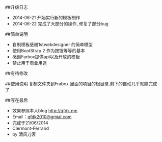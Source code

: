 ##升级日志
* 2014-06-21 开始实行新的模板制作
* 2014-06-22 完成了大部分的操作, 修复了部分bug

##简单说明
* 自制模板感谢1stwebdesigner 的简单模型
* 使用BootStrap 2 作为按钮等等的基本
* 感谢Farbox提供api以及开放的模板
* 禁止用于商业用途

##有待修改


##使用说明
复制文件夹到Frabox 里面的项目的根目录,剩下的自动几乎就能完成了


##写在最后
* 效果参照本人blog <http://qfdk.me>.
* Email：<qfdk2010@gmial.com>
* 完成于21/06/2014
* Clermont-Ferrand
* by 清风刀客
